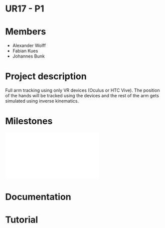 # UR17 - P1

# Members
- Alexander Wolff
- Fabian Kues
- Johannes Bunk

# Project description
Full arm tracking using only VR devices (Oculus or HTC Vive). The position of
the hands will be tracked using the devices and the rest of the arm gets 
simulated using inverse kinematics.

# Milestones
 ![Milestone 1](./Documentation/Milestone1.md)

# Documentation

# Tutorial

